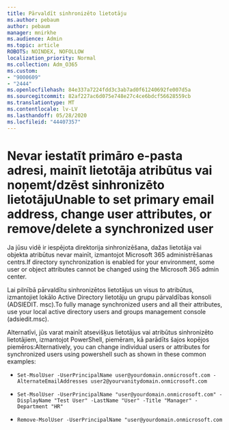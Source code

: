 ```yaml
---
title: Pārvaldīt sinhronizēto lietotāju
ms.author: pebaum
author: pebaum
manager: mnirkhe
ms.audience: Admin
ms.topic: article
ROBOTS: NOINDEX, NOFOLLOW
localization_priority: Normal
ms.collection: Adm_O365
ms.custom:
- "9000609"
- "2444"
ms.openlocfilehash: 84e337a7224fdd3c3ab7ad0f61240692fe007d5a
ms.sourcegitcommit: 82af227ac6d075e748e27c4ce6bdcf56628559cb
ms.translationtype: MT
ms.contentlocale: lv-LV
ms.lasthandoff: 05/28/2020
ms.locfileid: "44407357"
---
```

# <a name="unable-to-set-primary-email-address-change-user-attributes-or-removedelete-a-synchronized-user"></a><span data-ttu-id="e1fd4-102">Nevar iestatīt primāro e-pasta adresi, mainīt lietotāja atribūtus vai noņemt/dzēst sinhronizēto lietotāju</span><span class="sxs-lookup"><span data-stu-id="e1fd4-102">Unable to set primary email address, change user attributes, or remove/delete a synchronized user</span></span>

<span data-ttu-id="e1fd4-103">Ja jūsu vidē ir iespējota direktorija sinhronizēšana, dažas lietotāja vai objekta atribūtus nevar mainīt, izmantojot Microsoft 365 administrēšanas centrs.</span><span class="sxs-lookup"><span data-stu-id="e1fd4-103">If directory synchronization is enabled for your environment, some user or object attributes cannot be changed using the Microsoft 365 admin center.</span></span>

<span data-ttu-id="e1fd4-104">Lai pilnībā pārvaldītu sinhronizētos lietotājus un visus to atribūtus, izmantojiet lokālo Active Directory lietotāju un grupu pārvaldības konsoli (ADSIEDIT. msc).</span><span class="sxs-lookup"><span data-stu-id="e1fd4-104">To fully manage synchronized users and all their attributes, use your local active directory users and groups management console (adsiedit.msc).</span></span>  

<span data-ttu-id="e1fd4-105">Alternatīvi, jūs varat mainīt atsevišķus lietotājus vai atribūtus sinhronizēto lietotājiem, izmantojot PowerShell, piemēram, kā parādīts šajos kopējos piemēros:</span><span class="sxs-lookup"><span data-stu-id="e1fd4-105">Alternatively, you can change individual users or attributes for synchronized users using powershell such as shown in these common examples:</span></span> 
- `Set-MsolUser -UserPrincipalName user@yourdomain.onmicrosoft.com -AlternateEmailAddresses user2@yourvanitydomain.onmicrosoft.com`

- `Set-MsolUser -UserPrincipalName "user@yourdomain.onmicrosoft.com" -DisplayName "Test User" -LastName "User" -Title "Manager" -Department "HR"`

- `Remove-MsolUser -UserPrincipalName "user@yourdomain.onmicrosoft.com`
